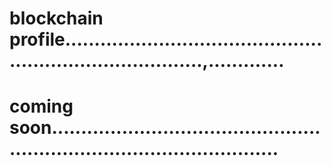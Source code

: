 # blockchain profile.............................................................................,.............
# coming soon............................................................................................
